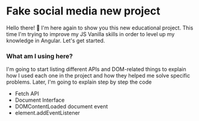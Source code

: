# Fake social media new project 
Hello there! :wave: I'm here again to show you this new educational project. This time I'm trying to improve my JS Vanilla skills in order to level up my knowledge in Angular. Let's get started.
 
 ### What am I using here?
 I'm going to start listing different APIs and DOM-related things to explain how I used each one in the project and how they helped me solve specific problems. Later, I'm going to explain step by step the code
 - Fetch API 
 - Document Interface 
 - DOMContentLoaded document event
 - element.addEventListener
